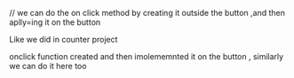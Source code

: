 // we can do the on click method by creating it outside the button ,and then aplly=ing it on the button 

Like we did in counter project

onclick function created and then imolememnted it on the button , similarly we can do it here too